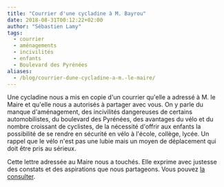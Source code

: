 ```yaml
---
title: "Courrier d'une cycladine à M. Bayrou"
date: 2018-08-31T00:12:22+02:00
author: "Sébastien Lamy"
tags:
  - courrier
  - aménagements
  - incivilités
  - enfants
  - Boulevard des Pyrénées
aliases:
  - /blog/courrier-dune-cycladine-a-m.-le-maire/
---
```


Une cycladine nous a mis en copie d'un courrier qu'elle a adressé à M. le
Maire et qu'elle nous a autorisés à partager avec vous. On y parle du manque
d'aménagement, des incivilités dangereuses de certains automobilistes, du
boulevard des Pyrénées, des avantages du vélo et du nombre croissant de
cyclistes, de la nécessité d'offrir aux enfants la possibilité de se rendre en
sécurité en vélo à l'école, collège, lycée. Un rappel que le vélo n'est pas une
lubie mais un moyen de déplacement qui doit être pris au sérieux.

Cette lettre adressée au Maire nous a touchés. Elle exprime avec justesse
des constats et des aspirations que nous partageons. Vous pouvez [la consulter](courrier-cycladine-au-maire-de-pau.pdf).
